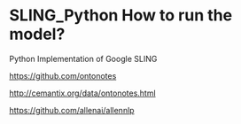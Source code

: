 # SLING_Python How to run the model?
Python Implementation of Google SLING 

https://github.com/ontonotes

http://cemantix.org/data/ontonotes.html

https://github.com/allenai/allennlp
